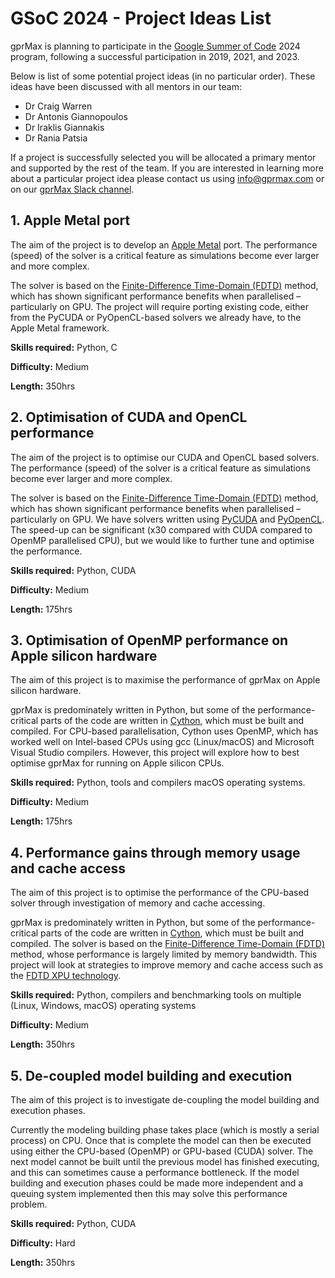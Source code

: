 # GSoC 2024 - Project Ideas List

gprMax is planning to participate in the [Google Summer of Code](https://summerofcode.withgoogle.com) 2024 program, following a successful participation in 2019, 2021, and 2023. 

Below is list of some potential project ideas (in no particular order). These ideas have been discussed with all mentors in our team: 
- Dr Craig Warren
- Dr Antonis Giannopoulos
- Dr Iraklis Giannakis
- Dr Rania Patsia

If a project is successfully selected you will be allocated a primary mentor and supported by the rest of the team. If you are interested in learning more about a particular project idea please contact us using [info@gprmax.com](mailto:info@gprmax.com) or on our [gprMax Slack channel](https://gprmax-fdtd.slack.com). 


## 1. Apple Metal port

The aim of the project is to develop an [Apple Metal](https://developer.apple.com/metal/) port. The performance (speed) of the solver is a critical feature as simulations become ever larger and more complex.

The solver is based on the [Finite-Difference Time-Domain (FDTD)](https://en.wikipedia.org/wiki/Finite-difference_time-domain_method) method, which has shown significant performance benefits when parallelised – particularly on GPU. The project will require porting existing code, either from the PyCUDA or PyOpenCL-based solvers we already have, to the Apple Metal framework.

**Skills required:** Python, C

**Difficulty:** Medium

**Length:** 350hrs


## 2. Optimisation of CUDA and OpenCL performance

The aim of the project is to optimise our CUDA and OpenCL based solvers. The performance (speed) of the solver is a critical feature as simulations become ever larger and more complex.

The solver is based on the [Finite-Difference Time-Domain (FDTD)](https://en.wikipedia.org/wiki/Finite-difference_time-domain_method) method, which has shown significant performance benefits when parallelised – particularly on GPU. We have solvers written using [PyCUDA](https://github.com/inducer/pycuda) and [PyOpenCL](https://github.com/inducer/pyopencl). The speed-up can be significant (x30 compared with CUDA compared to OpenMP parallelised CPU), but we would like to further tune and optimise the performance. 

**Skills required:** Python, CUDA

**Difficulty:** Medium

**Length:** 175hrs


## 3. Optimisation of OpenMP performance on Apple silicon hardware

The aim of this project is to maximise the performance of gprMax on Apple silicon hardware.

gprMax is predominately written in Python, but some of the performance-critical parts of the code are written in [Cython](https://cython.org), which must be built and compiled. For CPU-based parallelisation, Cython uses OpenMP, which has worked well on Intel-based CPUs using gcc (Linux/macOS) and Microsoft Visual Studio compilers. However, this project will explore how to best optimise gprMax for running on Apple silicon CPUs.

**Skills required:** Python, tools and compilers macOS operating systems.

**Difficulty:** Medium

**Length:** 175hrs


## 4. Performance gains through memory usage and cache access

The aim of this project is to optimise the performance of the CPU-based solver through investigation of memory and cache accessing.

gprMax is predominately written in Python, but some of the performance-critical parts of the code are written in [Cython](https://cython.org), which must be built and compiled. The solver is based on the [Finite-Difference Time-Domain (FDTD)](https://en.wikipedia.org/wiki/Finite-difference_time-domain_method) method, whose performance is largely limited by memory bandwidth. This project will look at strategies to improve memory and cache access such as the [FDTD XPU technology](https://ieeexplore.ieee.org/abstract/document/7481533). 

**Skills required:** Python, compilers and benchmarking tools on multiple (Linux, Windows, macOS) operating systems

**Difficulty:** Medium

**Length:** 350hrs


## 5. De-coupled model building and execution

The aim of this project is to investigate de-coupling the model building and execution phases.

Currently the modeling building phase takes place (which is mostly a serial process) on CPU. Once that is complete the model can then be executed using either the CPU-based (OpenMP) or GPU-based (CUDA) solver. The next model cannot be built until the previous model has finished executing, and this can sometimes cause a performance bottleneck. If the model building and execution phases could be made more independent and a queuing system implemented then this may solve this performance problem.

**Skills required:** Python, CUDA

**Difficulty:** Hard

**Length:** 350hrs